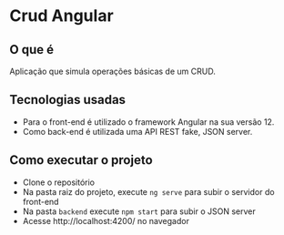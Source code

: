 # Crud Angular

## O que é
Aplicação que simula operações básicas de um CRUD.

## Tecnologias usadas
 - Para o front-end é utilizado o framework Angular na sua versão 12.
 - Como back-end é utilizada uma API REST fake, JSON server.


## Como executar o projeto
 - Clone o repositório
 - Na pasta raiz do projeto, execute ```ng serve``` para subir o servidor do front-end
 - Na pasta ```backend``` execute ```npm start``` para subir o JSON server
 - Acesse http://localhost:4200/ no navegador